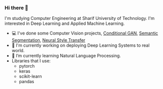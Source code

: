 ### Hi there 👋
I'm studying Computer Engineering at Sharif University of Technology. I'm interested in Deep Learning and Applied Machine Learning.
- 💻 I've done some Computer Vision projects, [Conditional GAN](https://github.com/fraxea/pix2pix), [Semantic Segmentation](https://github.com/fraxea/Semantic-Segmentation), [Neural Style Transfer](https://github.com/fraxea/Neural-Style-Transfer)
- 🔭 I'm currently working on deploying Deep Learning Systems to real world.
- 🌱 I’m currently learning Natural Language Processing.
- Libraries that I use:
    - pytorch
    - keras
    - scikit-learn
    - pandas
